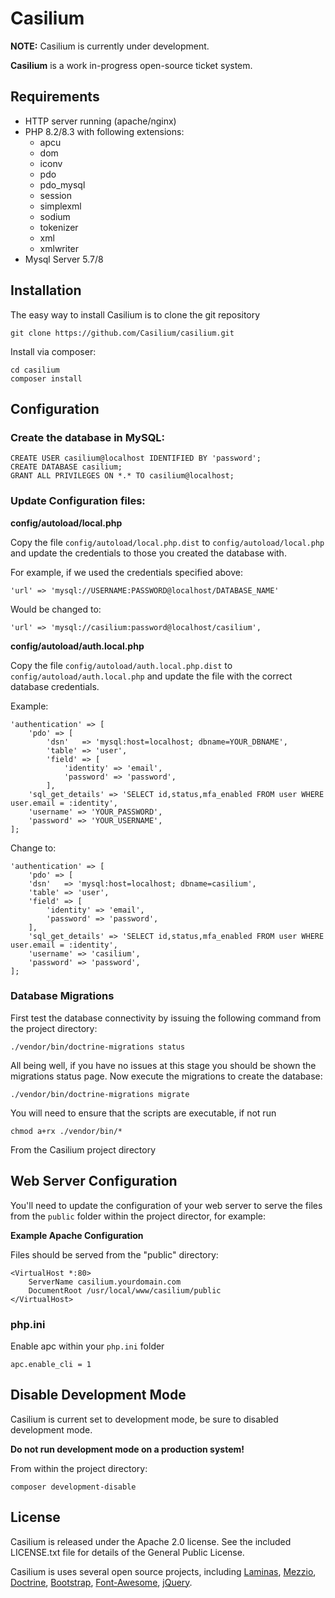 # Casilium


**NOTE:** Casilium is currently under development.

**Casilium** is a work in-progress open-source ticket system.

## Requirements

  * HTTP server running (apache/nginx)
  * PHP 8.2/8.3 with following extensions:
    * apcu
    * dom
    * iconv
    * pdo
    * pdo_mysql
    * session
    * simplexml
    * sodium
    * tokenizer
    * xml
    * xmlwriter
  * Mysql Server 5.7/8
  
## Installation

The easy way to install Casilium is to clone the git repository

    git clone https://github.com/Casilium/casilium.git

Install via composer:

    cd casilium
    composer install
    
## Configuration


### Create the database in MySQL:

    CREATE USER casilium@localhost IDENTIFIED BY 'password';
    CREATE DATABASE casilium;
    GRANT ALL PRIVILEGES ON *.* TO casilium@localhost;

### Update Configuration files:

**config/autoload/local.php**

Copy the file `config/autoload/local.php.dist` to `config/autoload/local.php` 
and update the credentials to those you created the database with.

For example, if we used the credentials specified above:

    'url' => 'mysql://USERNAME:PASSWORD@localhost/DATABASE_NAME'

Would be changed to:

    'url' => 'mysql://casilium:password@localhost/casilium',

**config/autoload/auth.local.php**

Copy the file `config/autoload/auth.local.php.dist` to `config/autoload/auth.local.php`
and update the file with the correct database credentials.

Example:

    'authentication' => [
        'pdo' => [
            'dsn'   => 'mysql:host=localhost; dbname=YOUR_DBNAME',
            'table' => 'user',
            'field' => [
                'identity' => 'email',
                'password' => 'password',
            ],
        'sql_get_details' => 'SELECT id,status,mfa_enabled FROM user WHERE user.email = :identity',
        'username' => 'YOUR_PASSWORD',
        'password' => 'YOUR_USERNAME',
    ];

Change to:

    'authentication' => [
        'pdo' => [
        'dsn'   => 'mysql:host=localhost; dbname=casilium',
        'table' => 'user',
        'field' => [
            'identity' => 'email',
            'password' => 'password',
        ],
        'sql_get_details' => 'SELECT id,status,mfa_enabled FROM user WHERE user.email = :identity',
        'username' => 'casilium',
        'password' => 'password',
    ];

### Database Migrations
    
First test the database connectivity by issuing the following command from the project
directory:

    ./vendor/bin/doctrine-migrations status

All being well, if you have no issues at this stage you should be shown the migrations status page.
Now execute the migrations to create the database:

    ./vendor/bin/doctrine-migrations migrate


You will need to ensure that the scripts are executable, if not run
    
    chmod a+rx ./vendor/bin/*

From the Casilium project directory

## Web Server Configuration

You'll need to update the configuration of your web server to serve the files from the
`public` folder within the project director, for example:

**Example Apache Configuration**

Files should be served from the "public" directory:

    <VirtualHost *:80>
        ServerName casilium.yourdomain.com
        DocumentRoot /usr/local/www/casilium/public
    </VirtualHost>     

### php.ini

Enable apc within your `php.ini` folder

    apc.enable_cli = 1

## Disable Development Mode

Casilium is current set to development mode,
be sure to disabled development mode.

**Do not run development mode on a production system!**

From within the project directory:

    composer development-disable

License
-------
Casilium is released under the Apache 2.0 license. See the included LICENSE.txt
file for details of the General Public License.

Casilium is uses several open source projects, including
[Laminas](https://getlaminas.org/),
[Mezzio](https://docs.mezzio.dev/),
[Doctrine](https://www.doctrine-project.org/),
[Bootstrap](https://getbootstrap.com/),
[Font-Awesome](https://fontawesome.com/),
[jQuery](https://jquery.com/).

